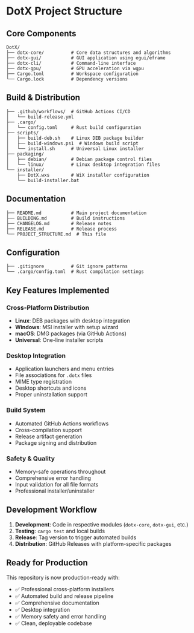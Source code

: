 # DotX Project Structure

## Core Components

```
DotX/
├── dotx-core/          # Core data structures and algorithms
├── dotx-gui/           # GUI application using egui/eframe
├── dotx-cli/           # Command-line interface
├── dotx-gpu/           # GPU acceleration via wgpu
├── Cargo.toml          # Workspace configuration
└── Cargo.lock          # Dependency versions
```

## Build & Distribution

```
├── .github/workflows/  # GitHub Actions CI/CD
│   └── build-release.yml
├── .cargo/
│   └── config.toml     # Rust build configuration
├── scripts/
│   ├── build-deb.sh    # Linux DEB package builder
│   ├── build-windows.ps1  # Windows build script
│   └── install.sh      # Universal Linux installer
├── packaging/
│   ├── debian/         # Debian package control files
│   └── linux/          # Linux desktop integration files
└── installer/
    ├── DotX.wxs        # WiX installer configuration
    └── build-installer.bat
```

## Documentation

```
├── README.md           # Main project documentation
├── BUILDING.md         # Build instructions
├── CHANGELOG.md        # Release notes
├── RELEASE.md          # Release process
└── PROJECT_STRUCTURE.md  # This file
```

## Configuration

```
├── .gitignore          # Git ignore patterns
└── .cargo/config.toml  # Rust compilation settings
```

## Key Features Implemented

### Cross-Platform Distribution
- **Linux**: DEB packages with desktop integration
- **Windows**: MSI installer with setup wizard  
- **macOS**: DMG packages (via GitHub Actions)
- **Universal**: One-line installer scripts

### Desktop Integration
- Application launchers and menu entries
- File associations for `.dotx` files
- MIME type registration
- Desktop shortcuts and icons
- Proper uninstallation support

### Build System
- Automated GitHub Actions workflows
- Cross-compilation support
- Release artifact generation
- Package signing and distribution

### Safety & Quality
- Memory-safe operations throughout
- Comprehensive error handling
- Input validation for all file formats
- Professional installer/uninstaller

## Development Workflow

1. **Development**: Code in respective modules (`dotx-core`, `dotx-gui`, etc.)
2. **Testing**: `cargo test` and local builds
3. **Release**: Tag version to trigger automated builds
4. **Distribution**: GitHub Releases with platform-specific packages

## Ready for Production

This repository is now production-ready with:
- ✅ Professional cross-platform installers
- ✅ Automated build and release pipeline
- ✅ Comprehensive documentation
- ✅ Desktop integration
- ✅ Memory safety and error handling
- ✅ Clean, deployable codebase